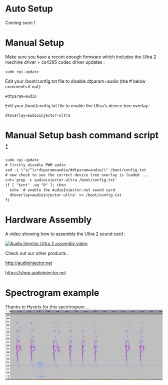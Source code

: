 # Auto Setup

Coming soon !

# Manual Setup

Make sure you have a recent enough firmware which includes the Ultra 2 machine driver + cs4265 codec driver updates :

```
sudo rpi-update
```

Edit your /boot/config.txt file to disable dtparam=audio (the # below comments it out):
```
#dtparam=audio
```

Edit your /boot/config.txt file to enable the Ultra's device tree overlay :
```
dtoverlay=audioinjector-ultra
```  

# Manual Setup bash command script :
```
sudo rpi-update
# firstly disable PWM audio
sed -i \"s/^\s*dtparam=audio/#dtparam=audio/\" /boot/config.txt
# now check to see the correct device tree overlay is loaded ...
cnt=`grep -c audioinjector-ultra /boot/config.txt`
if [ "$cnt" -eq "0" ]; then
  echo '# enable the AudioInjector.net sound card
  dtoverlay=audioinjector-ultra' >> /boot/config.txt
fi
```

# Hardware Assembly
A video showing how to assemble the Ultra 2 sound card :

[![Audio Injector Ultra 2 assembly video](https://ksr-ugc.imgix.net/assets/021/896/505/1ec8b145a3c9a519dcd3fc8f703b829d_original.jpg?ixlib=rb-1.1.0&w=680&fit=max&v=1531538985&auto=format&gif-q=50&q=92&s=8250699b5e636f4a57907524fc1e19cf)](https://www.youtube.com/watch?v=5aJgab891BE&feature=youtu.be "Audio Injector Ultra 2 assembly video")

Check out our other products :

http://audioinjector.net

https://shop.audioinjector.net

# Spectrogram example

Thanks to Hystrix for this spectrogram ...
![Hystrix spectrogram](https://github.com/Audio-Injector/Ultra/raw/master/hystrix.spectrogram.JPG)
